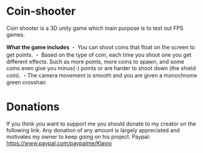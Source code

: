 # Coin-shooter


Coin shooter is a 3D unity game which main purpose is to test out FPS games.

**What the game includes**
・ You can shoot coins that float on the screen to get points.
・ Based on the type of coin, each time you shoot one you get different effects. Such as more points, more coins to spawn, and some coins even give you minus(-) points or are harder to shoot down (the shield coin).
・The camera movement is smooth and you are given a monochrome green crosshair.


# **Donations**

 If you think you want to support me you should donate to my creator on the following link. Any donation of any amount is largely appreciated and motivates my owner to keep going  on his project.
 Paypal:         https://www.paypal.com/paypalme/Klavio
